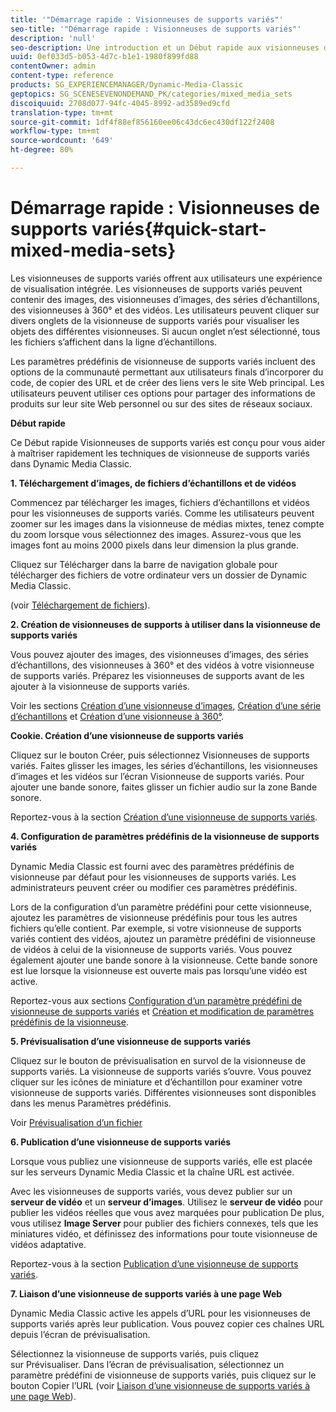 ```yaml
---
title: '"Démarrage rapide : Visionneuses de supports variés"'
seo-title: '"Démarrage rapide : Visionneuses de supports variés"'
description: 'null'
seo-description: Une introduction et un Début rapide aux visionneuses de supports variés pour vous aider à maîtriser rapidement les opérations.
uuid: 0ef033d5-b053-4d7c-b1e1-1980f899fd88
contentOwner: admin
content-type: reference
products: SG_EXPERIENCEMANAGER/Dynamic-Media-Classic
geptopics: SG_SCENESEVENONDEMAND_PK/categories/mixed_media_sets
discoiquuid: 2708d077-94fc-4045-8992-ad3589ed9cfd
translation-type: tm+mt
source-git-commit: 1df4f88ef856160ee06c43dc6ec430df122f2408
workflow-type: tm+mt
source-wordcount: '649'
ht-degree: 80%

---
```



# Démarrage rapide : Visionneuses de supports variés{#quick-start-mixed-media-sets}

Les visionneuses de supports variés offrent aux utilisateurs une expérience de visualisation intégrée. Les visionneuses de supports variés peuvent contenir des images, des visionneuses d’images, des séries d’échantillons, des visionneuses à 360° et des vidéos. Les utilisateurs peuvent cliquer sur divers onglets de la visionneuse de supports variés pour visualiser les objets des différentes visionneuses. Si aucun onglet n’est sélectionné, tous les fichiers s’affichent dans la ligne d’échantillons.

Les paramètres prédéfinis de visionneuse de supports variés incluent des options de la communauté permettant aux utilisateurs finals d’incorporer du code, de copier des URL et de créer des liens vers le site Web principal. Les utilisateurs peuvent utiliser ces options pour partager des informations de produits sur leur site Web personnel ou sur des sites de réseaux sociaux.

**Début rapide**

Ce Début rapide Visionneuses de supports variés est conçu pour vous aider à maîtriser rapidement les techniques de visionneuse de supports variés dans Dynamic Media Classic.

**1. Téléchargement d’images, de fichiers d’échantillons et de vidéos**

Commencez par télécharger les images, fichiers d’échantillons et vidéos pour les visionneuses de supports variés. Comme les utilisateurs peuvent zoomer sur les images dans la visionneuse de médias mixtes, tenez compte du zoom lorsque vous sélectionnez des images. Assurez-vous que les images font au moins 2000 pixels dans leur dimension la plus grande.

Cliquez sur Télécharger dans la barre de navigation globale pour télécharger des fichiers de votre ordinateur vers un dossier de Dynamic Media Classic.

(voir [Téléchargement de fichiers](uploading-files.md#uploading-your-files)).

**2. Création de visionneuses de supports à utiliser dans la visionneuse de supports variés**

Vous pouvez ajouter des images, des visionneuses d’images, des séries d’échantillons, des visionneuses à 360° et des vidéos à votre visionneuse de supports variés. Préparez les visionneuses de supports avant de les ajouter à la visionneuse de supports variés.

Voir les sections [Création d’une visionneuse d’images](creating-image-set.md#creating-an-image-set), [Création d’une série d’échantillons](creating-swatch-set.md#creating-a-swatch-set) et [Création d’une visionneuse à 360°](creating-spin-set.md#creating-a-spin-set).

**Cookie. Création d’une visionneuse de supports variés**

Cliquez sur le bouton Créer, puis sélectionnez Visionneuses de supports variés. Faites glisser les images, les séries d’échantillons, les visionneuses d’images et les vidéos sur l’écran Visionneuse de supports variés. Pour ajouter une bande sonore, faites glisser un fichier audio sur la zone Bande sonore.

Reportez-vous à la section [Création d’une visionneuse de supports variés](creating-mixed-media-set.md#creating-a-mixed-media-set).

**4. Configuration de paramètres prédéfinis de la visionneuse de supports variés**

Dynamic Media Classic est fourni avec des paramètres prédéfinis de visionneuse par défaut pour les visionneuses de supports variés. Les administrateurs peuvent créer ou modifier ces paramètres prédéfinis.

Lors de la configuration d’un paramètre prédéfini pour cette visionneuse, ajoutez les paramètres de visionneuse prédéfinis pour tous les autres fichiers qu’elle contient. Par exemple, si votre visionneuse de supports variés contient des vidéos, ajoutez un paramètre prédéfini de visionneuse de vidéos à celui de la visionneuse de supports variés. Vous pouvez également ajouter une bande sonore à la visionneuse. Cette bande sonore est lue lorsque la visionneuse est ouverte mais pas lorsqu’une vidéo est active.

Reportez-vous aux sections [Configuration d’un paramètre prédéfini de visionneuse de supports variés](setting-mixed-media-set-viewer.md#setting-up-a-mixed-media-set-viewer-preset) et [Création et modification de paramètres prédéfinis de la visionneuse](application-setup.md#adding-and-editing-viewer-presets).

**5. Prévisualisation d’une visionneuse de supports variés**

Cliquez sur le bouton de prévisualisation en survol de la visionneuse de supports variés. La visionneuse de supports variés s’ouvre. Vous pouvez cliquer sur les icônes de miniature et d’échantillon pour examiner votre visionneuse de supports variés. Différentes visionneuses sont disponibles dans les menus Paramètres prédéfinis.

Voir [Prévisualisation d’un fichier](previewing-asset.md#previewing-an-asset)

**6. Publication d’une visionneuse de supports variés**

Lorsque vous publiez une visionneuse de supports variés, elle est placée sur les serveurs Dynamic Media Classic et la chaîne URL est activée.

Avec les visionneuses de supports variés, vous devez publier sur un **serveur de vidéo** et un **serveur d’images**. Utilisez le **serveur de vidéo** pour publier les vidéos réelles que vous avez marquées pour publication De plus, vous utilisez **Image Server** pour publier des fichiers connexes, tels que les miniatures vidéo, et définissez des informations pour toute visionneuse de vidéos adaptative.

Reportez-vous à la section [Publication d’une visionneuse de supports variés](publishing-mixed-media-set.md#publishing-a-mixed-media-set).

**7. Liaison d’une visionneuse de supports variés à une page Web**

Dynamic Media Classic active les appels d’URL pour les visionneuses de supports variés après leur publication. Vous pouvez copier ces chaînes URL depuis l’écran de prévisualisation.

Sélectionnez la visionneuse de supports variés, puis cliquez sur Prévisualiser. Dans l’écran de prévisualisation, sélectionnez un paramètre prédéfini de visionneuse de supports variés, puis cliquez sur le bouton Copier l’URL (voir [Liaison d’une visionneuse de supports variés à une page Web](linking-mixed-media-set-web.md#linking-a-mixed-media-set-to-a-web-page)).
